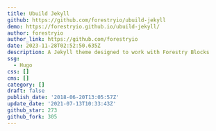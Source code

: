```yaml
---
title: Ubuild Jekyll
github: https://github.com/forestryio/ubuild-jekyll
demo: https://forestryio.github.io/ubuild-jekyll/
author: forestryio
author_link: https://github.com/forestryio
date: 2023-11-28T02:52:50.635Z
description: A Jekyll theme designed to work with Forestry Blocks
ssg:
  - Hugo
css: []
cms: []
category: []
draft: false
publish_date: '2018-06-20T13:05:57Z'
update_date: '2021-07-13T10:33:43Z'
github_star: 273
github_fork: 305
---
```


